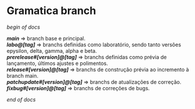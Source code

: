 # Gramatica branch

_begin of docs_

_**main**_ ⇒ branch base e principal.<br>
_**labo@[tag]**_ ⇒ branchs definidas como laboratório, sendo tanto versões epysilon, delta, gamma, alpha e beta.<br>
_**prerelease#[version]@[tag]**_ ⇒ branchs definidas como prévia de lançamento, últimos ajustes e polimentos.<br>
_**release#[version]@[tag]**_ ⇒ branchs de construção prévia ao incremento à branch main.<br>
_**patchupdate#[version]@[tag]**_ ⇒ branchs de atualizações de correção.<br>
_**fixbug#[version]@[tag]**_ ⇒ branchs de correções de bugs.

_end of docs_
